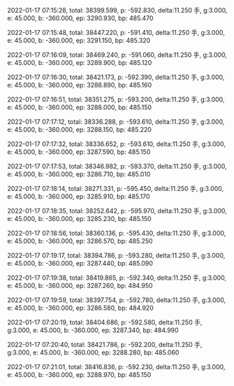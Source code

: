2022-01-17 07:15:28, total: 38399.599, p: -592.830, delta:11.250 手, g:3.000, e: 45.000, b: -360.000, ep: 3290.930, bp: 485.470

2022-01-17 07:15:48, total: 38447.220, p: -591.410, delta:11.250 手, g:3.000, e: 45.000, b: -360.000, ep: 3291.150, bp: 485.320

2022-01-17 07:16:09, total: 38469.240, p: -591.060, delta:11.250 手, g:3.000, e: 45.000, b: -360.000, ep: 3289.900, bp: 485.120

2022-01-17 07:16:30, total: 38421.173, p: -592.390, delta:11.250 手, g:3.000, e: 45.000, b: -360.000, ep: 3288.890, bp: 485.160

2022-01-17 07:16:51, total: 38351.275, p: -593.200, delta:11.250 手, g:3.000, e: 45.000, b: -360.000, ep: 3288.000, bp: 485.150

2022-01-17 07:17:12, total: 38336.288, p: -593.610, delta:11.250 手, g:3.000, e: 45.000, b: -360.000, ep: 3288.150, bp: 485.220

2022-01-17 07:17:32, total: 38336.652, p: -593.610, delta:11.250 手, g:3.000, e: 45.000, b: -360.000, ep: 3287.590, bp: 485.150

2022-01-17 07:17:53, total: 38346.982, p: -593.370, delta:11.250 手, g:3.000, e: 45.000, b: -360.000, ep: 3286.710, bp: 485.010

2022-01-17 07:18:14, total: 38271.331, p: -595.450, delta:11.250 手, g:3.000, e: 45.000, b: -360.000, ep: 3285.910, bp: 485.170

2022-01-17 07:18:35, total: 38252.642, p: -595.970, delta:11.250 手, g:3.000, e: 45.000, b: -360.000, ep: 3285.230, bp: 485.150

2022-01-17 07:18:56, total: 38360.136, p: -595.430, delta:11.250 手, g:3.000, e: 45.000, b: -360.000, ep: 3286.570, bp: 485.250

2022-01-17 07:19:17, total: 38394.786, p: -593.280, delta:11.250 手, g:3.000, e: 45.000, b: -360.000, ep: 3287.440, bp: 485.090

2022-01-17 07:19:38, total: 38419.865, p: -592.340, delta:11.250 手, g:3.000, e: 45.000, b: -360.000, ep: 3287.260, bp: 484.950

2022-01-17 07:19:59, total: 38397.754, p: -592.780, delta:11.250 手, g:3.000, e: 45.000, b: -360.000, ep: 3286.580, bp: 484.920

2022-01-17 07:20:19, total: 38404.686, p: -592.580, delta:11.250 手, g:3.000, e: 45.000, b: -360.000, ep: 3287.340, bp: 484.990

2022-01-17 07:20:40, total: 38421.786, p: -592.200, delta:11.250 手, g:3.000, e: 45.000, b: -360.000, ep: 3288.280, bp: 485.060

2022-01-17 07:21:01, total: 38416.836, p: -592.230, delta:11.250 手, g:3.000, e: 45.000, b: -360.000, ep: 3288.970, bp: 485.150